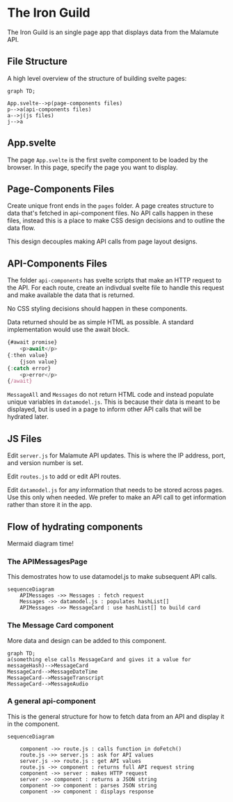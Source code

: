 # The Iron Guild

The Iron Guild is an single page app that displays data from the Malamute API. 

## File Structure

A high level overview of the structure of building svelte pages:

```mermaid
graph TD;

App.svelte-->p(page-components files)
p-->a(api-components files)
a-->j(js files)
j-->a

```
## App.svelte
The page ```App.svelte``` is the first svelte component to be loaded by the browser. In this page, specify the page you want to display.

## Page-Components Files

Create unique front ends in the ```pages``` folder. A page creates structure to data that's fetched in api-component files. No API calls happen in these files, instead this is a place to make CSS design decisions and to outline the data flow. 

This design decouples making API calls from page layout designs. 

## API-Components Files

The folder ```api-components``` has svelte scripts that make an HTTP request to the API. For each route, create an indivdual svelte file to handle this request and make available the data that is returned.  

No CSS styling decisions should happen in these components. 

Data returned should be as simple HTML as possible. A standard implementation would use the await block. 

```js
{#await promise}
    <p>await</p>
{:then value}
    {json value}
{:catch error}
    <p>error</p>
{/await}
```
```MessageAll``` and ```Messages``` do not return HTML code and instead populate unique variables in ```datamodel.js```. This is because their data is meant to be displayed, but is used in a page to inform other API calls that will be hydrated later. 

## JS Files
Edit ```server.js``` for Malamute API updates. This is where the IP address, port, and version number is set. 

Edit ```routes.js``` to add or edit API routes.

Edit ```datamodel.js``` for any information that needs to be stored across pages. Use this only when needed. We prefer to make an API call to get information rather than store it in the app. 


## Flow of hydrating components

Mermaid diagram time!

### The APIMessagesPage
This demostrates how to use datamodel.js to make subsequent API calls. 

```mermaid
sequenceDiagram
    APIMessages ->> Messages : fetch request
    Messages ->> datamodel.js : populates hashList[]
    APIMessages ->> MessageCard : use hashList[] to build card
```

### The Message Card component
More data and design can be added to this component.
```mermaid
graph TD;
a(something else calls MessageCard and gives it a value for messageHash)-->MessageCard
MessageCard-->MessageDateTime
MessageCard-->MessageTranscript
MessageCard-->MessageAudio
```


### A general api-component
This is the general structure for how to fetch data from an API and display it in the component. 

```mermaid
sequenceDiagram

    component ->> route.js : calls function in doFetch()
    route.js ->> server.js : ask for API values
    server.js ->> route.js : get API values
    route.js ->> component : returns full API request string
    component ->> server : makes HTTP request
    server ->> component : returns a JSON string
    component ->> component : parses JSON string
    component ->> component : displays response
```

